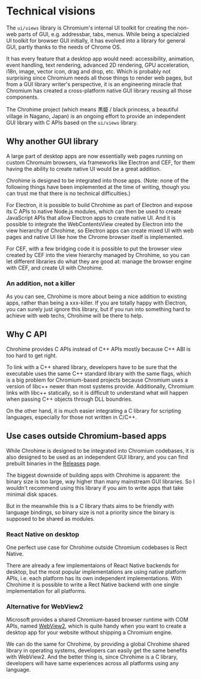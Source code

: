 # Technical visions

The `ui/views` library is Chromium's internal UI toolkit for creating the
non-web parts of GUI, e.g. addressbar, tabs, menus. While being a specialzied
UI toolkit for browser GUI initially, it has evolved into a library for general
GUI, partly thanks to the needs of Chrome OS.

It has every feature that a desktop app would need: accessibility, animation,
event handling, text rendering, advanced 2D rendering, GPU acceleration, i18n,
image, vector icon, drag and drop, etc. Which is probably not surprising since
Chromium needs all those things to render web pages, but from a GUI library
writer's perspective, it is an engineering miracle that Chromium has created a
cross-platform native GUI library reusing all those components.

The Chrohime project (which means 黒姫 / black princess, a beautiful village in
Nagano, Japan) is an ongoing effort to provide an independent GUI library with
C APIs based on the `ui/views` library.

## Why another GUI library

A large part of desktop apps are now essentially web pages running on custom
Chromuim browsers, via frameworks like Electron and CEF, for them having
the ability to create native UI would be a great addition.

Chrohime is designed to be integrated into those apps. (Note: none of the
following things have been implemented at the time of writing, though you can
trust me that there is no technical difficulties.)

For Electron, it is possible to build Chrohime as part of Electron and expose
its C APIs to native Node.js modules, which can then be used to create
JavaScript APIs that allow Electron apps to create native UI. And it is possible
to integrate the WebContentsView created by Electron into the view hierarchy of
Chrohime, so Electron apps can create mixed UI with web pages and native UI like
how the Chrome browser itself is implemented.

For CEF, with a few bridging code it is possible to put the browser view created
by CEF into the view hierarchy managed by Chrohime, so you can let different
libraries do what they are good at: manage the browser engine with CEF, and
create UI with Chrohime.

### An addition, not a killer

As you can see, Chrohime is more about being a nice addition to existing apps,
rather than being a xxx-killer. If you are totally happy with Electron, you can
surely just ignore this library, but if you run into something hard to achieve
with web techs, Chrohime will be there to help.

## Why C API

Chrohime provides C APIs instead of C++ APIs mostly because C++ ABI is too hard
to get right.

To link with a C++ shared library, developers have to be sure that the
executable uses the same C++ standard library with the same flags, which is a
big problem for Chromium-based projects because Chromium uses a version of
libc++ newer than most systems provide. Additionally, Chromium links with libc++
statically, so it is difficult to understand what will happen when passing C++
objects through DLL boundries.

On the other hand, it is much easier integrating a C library for scripting
languages, especially for those not written in C/C++.

## Use cases outside Chromium-based apps

While Chrohime is designed to be integrated into Chromium codebases, it is also
designed to be used as an independent GUI library, and you can find prebuilt
binaries in the [Releases](https://github.com/photoionization/chrohime/releases)
page.

The biggest downside of building apps with Chrohime is apparent: the binary size
is too large, way higher than many mainstream GUI libraries. So I wouldn't
recommend using this library if you aim to write apps that take minimal disk
spaces.

But in the meanwhile this is a C library thats aims to be friendly with language
bindings, so binary size is not a priority since the binary is supposed to be
shared as modules.

### React Native on desktop

One perfect use case for Chrohime outside Chromium codebases is Rect Native.

There are already a few implementaions of React Native backends for desktop, but
the most popular implementations are using native platform APIs, i.e. each
platform has its own independent implementations. With Chrohime it is possible
to write a Rect Native backend with one single implementation for all platforms.

### Alternative for WebView2

Microsoft provides a shared Chromium-based browser runtime with COM APIs, named
[WebView2](https://developer.microsoft.com/en-us/microsoft-edge/webview2), which
is quite handy when you want to create a desktop app for your website without
shipping a Chromium engine.

We can do the same for Chrohime, by providing a global Chrohime shared library
in operating systems, developers can easily get the same benefits with WebView2.
And the better thing is, since Chrohime is a C library, developers will have
same experiences across all platforms using any language.